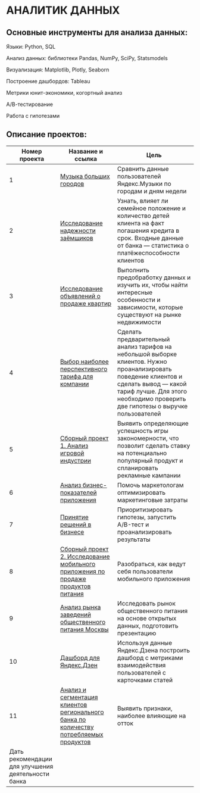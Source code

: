 # АНАЛИТИК ДАННЫХ

## Основные инструменты для анализа данных:

Языки: Python, SQL

Анализ данных: библиотеки Pandas, NumPy, SciPy, Statsmodels

Визуализация: Matplotlib, Plotly, Seaborn

Построение дашбордов: Tableau

Метрики юнит-экономики, когортный анализ

А/В-тестирование

Работа с гипотезами

## Описание проектов:
| Номер проекта | Название и ссылка | Цель                                                     |
|---------------|-------------------|------------------------------------------------------------------|
|1              |[Музыка больших городов](https://github.com/artemidameIT/data_analyst_yp/blob/main/Python_Music_of_big_cities/Python_Music_of_big_cities.ipynb)|Сравнить данные пользователей Яндекс.Музыки по городам и дням недели|
|2              |[Исследование надежности заёмщиков](https://github.com/artemidameIT/data_analyst_yp/blob/main/Preprocessing_Application_scoring/Preprocessing_Application_scoring.ipynb)|Узнать, влияет ли семейное положение и количество детей клиента на факт погашения кредита в срок. Входные данные от банка — статистика о платёжеспособности клиентов|
|3              |[Исследование объявлений о продаже квартир](https://github.com/artemidameIT/data_analyst_yp/blob/main/Exploratory_Sale_of_the_apartment/Exploratory_Sale_of_the_apartment.ipynb)|Выполнить предобработку данных и изучить их, чтобы найти интересные особенности и зависимости, которые существуют на рынке недвижимости|
|4              |[Выбор наиболее перспективного тарифа для компании](https://github.com/artemidameIT/data_analyst_yp/blob/main/Statistical_Mobile_tariff/Statistical_Mobile_tariff.ipynb)|Сделать предварительный анализ тарифов на небольшой выборке клиентов. Нужно проанализировать поведение клиентов и сделать вывод — какой тариф лучше. Для этого необходимо проверить две гипотезы о выручке пользователей|
|5              |[Сборный проект 1. Анализ игровой индустрии](https://github.com/artemidameIT/data_analyst_yp/blob/main/Project1_Computer_games/Project1_Computer_games.ipynb)|Выявить определяющие успешность игры закономерности, что позволит сделать ставку на потенциально популярный продукт и спланировать рекламные кампании|
|6              |[Анализ бизнес-показателей приложения](https://github.com/artemidameIT/data_analyst_yp/blob/main/Business_indicators_App/Business_indicators_App.ipynb)|Помочь маркетологам оптимизировать маркетинговые затраты|
|7              |[Принятие решений в бизнесе](https://github.com/artemidameIT/data_analyst_yp/blob/main/AB_test/AB_test.ipynb)|Приоритизировать гипотезы, запустить A/B-тест и проанализировать результаты|
|8             |[Сборный проект 2. Исследование мобильного приложения по продаже продуктов питания](https://github.com/artemidameIT/data_analyst_yp/blob/main/Project2_Food_market/Project2_Food_market.ipynb)|Разобраться, как ведут себя пользователи мобильного приложения|
|9             |[Анализ рынка заведений общественного питания Москвы](https://github.com/artemidameIT/data_analyst_yp/blob/main/Catering/Catering.ipynb)|Исследовать рынок общественного питания на основе открытых данных, подготовить презентацию|
|10             |[Дашборд для Яндекс.Дзен](https://github.com/artemidameIT/data_analyst_yp/blob/main/ML_Dashboard/ML_Dashboard.ipynb)|Используя данные Яндекс.Дзена построить дашборд с метриками взаимодействия пользователей с карточками статей|
|11             |[Анализ и сегментация клиентов регионального банка по количеству потребляемых продуктов](https://github.com/artemidameIT/data_analyst_yp/tree/main/Bank_segment_scoring)|Выявить признаки, наиболее влияющие на отток
Дать рекомендации для улучшения деятельности банка|
